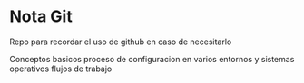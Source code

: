 # Nota Git

Repo para recordar el uso de github en caso de necesitarlo

Conceptos basicos
proceso de configuracion en varios entornos y sistemas operativos
flujos de trabajo